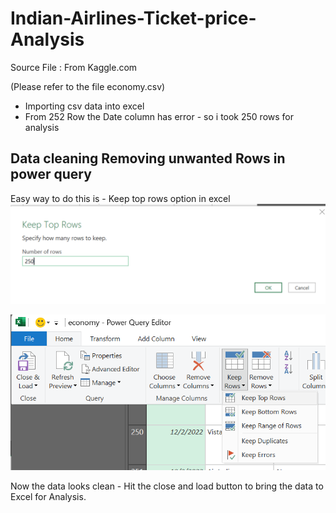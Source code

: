 # Indian-Airlines-Ticket-price-Analysis

Source File : From Kaggle.com

(Please refer to the file economy.csv)

- Importing csv data into excel
- From 252 Row the Date column has error - so i took 250 rows for analysis
## Data cleaning Removing unwanted Rows in power query
Easy way to do this is - Keep top rows option in excel
![img alt](https://github.com/nsankareswari-70/Indian-Airlines-Ticket-price-Analysis/blob/cdbe444a7c896bab5311ff650ce670f865666248/ex115.png)

![img alt](https://github.com/nsankareswari-70/Indian-Airlines-Ticket-price-Analysis/blob/cdbe444a7c896bab5311ff650ce670f865666248/ex116.png)

Now the data looks clean - Hit the close and load button to bring the data to Excel for Analysis.



